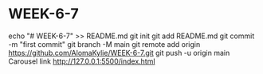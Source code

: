 # WEEK-6-7
echo "# WEEK-6-7" >> README.md
git init
git add README.md
git commit -m "first commit"
git branch -M main
git remote add origin https://github.com/AlomaKylie/WEEK-6-7.git
git push -u origin main
Carousel link http://127.0.0.1:5500/index.html
